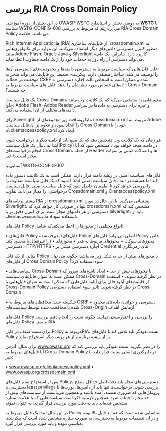 # بررسی RIA Cross Domain Policy

در این بخش از دوره آموزشی OWASP-WSTG به دومین بخش از استاندارد **WSTG** با شناسه WSTG-CONFIG-008 می پردازیم که مربوط به بررسی RIA Cross Domain Policy می باشد.
خلاصه

Rich Internet Applicationها (RIA)‏ از فایل‌های ساختاری crossdomain.xml به منظور کنترل دسترسی دامین‌های دیگر استفاده می‌کنند. این موارد برای تکنولوژی‌هایی مانند Adobe Flash، Oracle Java و Silverlight کاربرد دارد. بنابراین، یک دامنه می‌تواند دسترسی از راه دور به خدمات خود را از یک دامنه متفاوت اعطا نماید.

اغلب فایل‌هایی که سیاست مربوط به دسترسی دامنه‌ها و محدودیت‌های دسترسی آن‌ها را توصیف می‌کنند، ساختار ضعیفی دارند. پیکربندی ضعیف این فایل‌ها، می‌تواند منجر به موفقیت در حملات CSRF شده و ممکن است به اشخاص ثالث اجازه دسترسی به داده‌های حساس مورد نظرشان را بدهد.
فایل های سیاست مربوط به Cross-Domain چه هستند؟

یک فایل سیاست Cross-Domain، مجوزهایی را مشخص می‌کند که یک کلاینت وب مانند جاوا، Adobe Flash، Adobe Reader و غیره برای دسترسی به داده‌ها در سراسر دامنه‌های مختلف از آن استفاده می‌کنند.

برایSilverlight، مایکروسافت زیر مجموعه‌ای از crossdomain.xml مربوط به Adobe را اتخاذ نموده و علاوه بر آن فایل سیاست Cross-Domain خود را با نامclientaccesspolicy.xml ایجاد کرد.

هر زمان که یک کلاینت وب تشخیص دهد که یک منبع باید از دامنه دیگری درخواست شود، ابتدا به دنبال یک فایل سیاست(Policy) در دامنه هدف خواهد بود تا مشخص شود که آیا انجام درخواست‌های Cross-Domain، از جمله Header ها و اتصالات مبتنی بر سوکت مجاز است یا خیر.

آشنایی با WSTG-CONFIG-007

فایل‌های سیاست اصلی در ریشه دامنه قرار دارند. ممکن است به یک کلاینت دستور داده شود که یک فایل سیاست متفاوت را Load کند اما همیشه در ابتدا، فایل سیاست اصلی را بررسی خواهد کرد تا اطمینان حاصل شود که فایل سیاست اصلی، فایل سیاست درخواستی، را مجاز می‌داند.
تفاوت Crossdomain.xml و Clientaccesspolicy.xml

بیشتر برنامه‌های RIA از crossdomain.xml پشتیبانی می‌کنند. با این حال در مورد Silverlight، تنها در صورتی کار خواهد کرد که crossdomain.xml مشخص کند که دسترسی از هر دامنهای مجاز است. برای کنترل دقیق تر با Silverlight، باید از clientaccesspolicy.xml استفاده شود.

فایل‌های Policy انواع مختلفی از مجوزها را اعطا می‌کنندکه شامل:

• فایل‌های Policy پذیرفته‌شده (‏فایل‌های Policy اصلی می‌توانند فایل‌های Policy خاص را غیرفعال یا محدود کنند)
• مجوزهای سوکت
• مجوزهای مربوط به هدر
• مجوزهای دسترسی HTTP/HTTPS
• اجازه دسترسی مبتنی بر Credential های رمزنگاری

مثالی از یک فایل Policy با مجوزهای بیش از حد به شکل زیر می‌باشد:
چگونه می توان از فایل‌های Cross Domain Policy سوء استفاده کرد؟

• سیاست‌های Cross-Domain با مجوزهای بیش از حد.
• ایجاد پاسخ‌های سرور که ممکن است به عنوان فایل‌های سیاست Cross-Domain در نظر گرفته شوند.
• استفاده از قابلیت‌های آپلود فایل برای آپلود فایل‌هایی که ممکن است به عنوان فایل‌هایی با Cross-Domain Policy در نظر گرفته شوند.
تاثیر سوء استفاده دسترسی Cross-Domain

• شکسته شدن محافظت‌های مربوط به CSRF
• دسترسی و خواندن داده‌های محدود شده یا محافظت شده توسط سیاست‌های Cross-Origin
آزمایش اهداف

فایل‌های Policy را بررسی و اعتبارسنجی نمایید.
چگونه تست را انجام دهیم
بررسی فایل‌های Policy ضعیف RIA

برای تست ضعف در فایل Policy مربوط بهRIA، تست نفوذگر باید تلاش کند تا فایل‌های Policy را از ریشه برنامه و از هر پوشه دیگر استخراج نماید.

برای مثال، آدرس www.owasp.org را در نظر بگیرید. تست نفوذگر باید بررسی کند که آیا فایل‌های مربوط به Cross-Domain Policy در دایرکتوری اصلی سایت قرار دارد یا خیر:

• www.owasp.org/clientaccesspolicy.xml
• www.owasp.org/crossdomain.xml

پس از استخراج تمام فایل‌های Policy، دسترسی‌های مجاز باید تحت اصل حداقل سطح دسترسی یا least privilege بررسی شوند. درخواست‌ها تنها باید از دامین‌ها، پورت‌ها یا پروتکل‌هایی که ضروری هستند، آمده باشند و همچنین می‌بایست از سیاست‌های بیش از حد مجاز، اجتناب شود. همچنین لازم به ذکر است سیاست‌هایی که با علامت ستاره مشخص شده‌اند باید به دقت مورد بررسی قرار گیرند.
به عنوان نمونه

در این مثال ابتدا یک فایل مربوط به Policy شناسایی شده است که همانند فایل بالا بوده و در آن تنظیمات مربوط به دسترسی به صورت ستاره مشخص شده است که پیکربندی مناسبی نبوده و باید مورد بررسی قرار گیرد.
